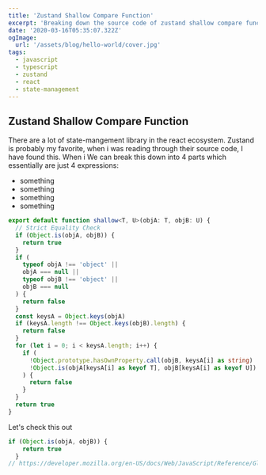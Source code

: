 ```yaml
---
title: 'Zustand Shallow Compare Function'
excerpt: 'Breaking down the source code of zustand shallow compare function'
date: '2020-03-16T05:35:07.322Z'
ogImage:
  url: '/assets/blog/hello-world/cover.jpg'
tags:
  - javascript
  - typescript
  - zustand
  - react
  - state-management
---
```


## Zustand Shallow Compare Function
There are a lot of state-mangement library in the react ecosystem. Zustand is probably my favorite, when i was reading through their source code, I have found this.
When i
We can break this down into 4 parts which essentially are just 4 expressions:

- something
- something
- something
- something

```ts
export default function shallow<T, U>(objA: T, objB: U) {
  // Strict Equality Check
  if (Object.is(objA, objB)) { 
    return true
  }
  if (
    typeof objA !== 'object' ||
    objA === null ||
    typeof objB !== 'object' ||
    objB === null
  ) {
    return false
  }
  const keysA = Object.keys(objA)
  if (keysA.length !== Object.keys(objB).length) {
    return false
  }
  for (let i = 0; i < keysA.length; i++) {
    if (
      !Object.prototype.hasOwnProperty.call(objB, keysA[i] as string) ||
      !Object.is(objA[keysA[i] as keyof T], objB[keysA[i] as keyof U])
    ) {
      return false
    }
  }
  return true
}
```

Let's check this out
```ts 
if (Object.is(objA, objB)) { 
    return true
  }
// https://developer.mozilla.org/en-US/docs/Web/JavaScript/Reference/Global_Objects/Object/is
```
